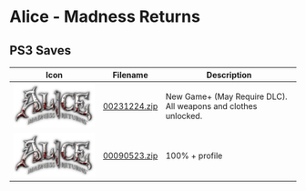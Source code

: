 # Alice - Madness Returns

## PS3 Saves

| Icon | Filename | Description |
|------|----------|-------------|
| ![Alice - Madness Returns](ICON0.PNG) | [00231224.zip](00231224.zip) | New Game+ (May Require DLC). All weapons and clothes unlocked. |
| ![Alice - Madness Returns](ICON0.PNG) | [00090523.zip](00090523.zip) | 100% + profile |
